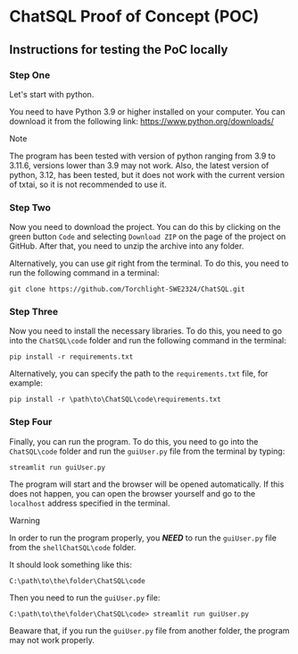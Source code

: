 # ChatSQL Proof of Concept (POC)

## Instructions for testing the PoC locally

### Step One

Let's start with python.

You need to have Python 3.9 or higher installed on your computer. You can download it from the following link: <https://www.python.org/downloads/>

> [!NOTE]
> The program has been tested with version of python ranging from 3.9 to 3.11.6, versions lower than 3.9 may not work.
> Also, the latest version of python, 3.12, has been tested, but it does not work with the current version of txtai, so it is not recommended to use it.

### Step Two

Now you need to download the project. You can do this by clicking on the green button ```Code``` and selecting ```Download ZIP``` on the page of the project on GitHub. After that, you need to unzip the archive into any folder.

Alternatively, you can use *git* right from the terminal. To do this, you need to run the following command in a terminal:

```shell
git clone https://github.com/Torchlight-SWE2324/ChatSQL.git
```

### Step Three

Now you need to install the necessary libraries. To do this, you need to go into the ```ChatSQL\code``` folder and run the following command in the terminal:

```shell
pip install -r requirements.txt
```

Alternatively, you can specify the path to the ```requirements.txt``` file, for example:

```shell
pip install -r \path\to\ChatSQL\code\requirements.txt
```

### Step Four

Finally, you can run the program. To do this, you need to go into the ```ChatSQL\code``` folder and run the ```guiUser.py``` file from the terminal by typing:

```shell
streamlit run guiUser.py
```

The program will start and the browser will be opened automatically. If this does not happen, you can open the browser yourself and go to the ```localhost``` address specified in the terminal.

> [!WARNING]
> In order to run the program properly, you ***NEED*** to run the ```guiUser.py``` file from the ```shellChatSQL\code``` folder.
>
> It should look something like this:
>
> ```shell
> C:\path\to\the\folder\ChatSQL\code
> ```
>
> Then you need to run the ```guiUser.py``` file:
>
> ```shell
> C:\path\to\the\folder\ChatSQL\code> streamlit run guiUser.py
> ```
>
> Beaware that, if you run the ```guiUser.py``` file from another folder, the program may not work properly.
